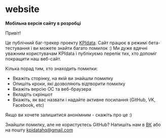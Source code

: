 # website

**Мобільна версія сайту в розробці**

Привіт!

Це публічний баг-трекер проекту [KPIdata](http://kpidata.org). 
Сайт працює в режимі бета-тестування і ви можете знайти багато помилок :)
Ми дуже вдячні уважним користувачам KPIdata i публікуємо перелік тих, хто допоміг покращити наш веб-сайт.

Кілька порад тим, хто знаходить помилки:

* Вкажіть сторінку, на якій ви знайшли помилку
* Опишіть кроки, які дозволяють відтворити помилку
* Вкажіть версію ОС та веб-браузера
* Вкладіть скріншот
* Вкажіть, як вас назвати і надайте активне посилання (GitHub, VK, Facebook, etc)

Якщо ви хочете залишитися анонімним - скажіть про це :)

Знайшли помилку, але не користуєтесь GitHub? 
Напишіть нам в [ВК](vk.me/kpidata) або на пошту kpidatahq@gmail.com

